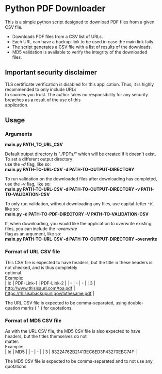 # Python PDF Downloader

This is a simple python script designed to download PDF files from a given CSV file.

* Downloads PDF files from a CSV list of URLs.
* Each URL can have a backup-link to be used in case the main link fails.
* The script generates a CSV file with a list of results of the downloads.
* MD5 validation is available to verify the integrity of the downloaded files.

## Important security disclaimer

TLS certificate verification is disabled for this application. Thus, it is highly recommended to only include URLs  
to sources you trust. The author takes no responsibility for any security breaches as a result of the use of this  
application.

## Usage

### Arguments

**main.py PATH_TO_URL_CSV**

Default output directory is "./PDFs/" which will be created if it doesn't exist. To set a different output directory  
use the *-d* flag, like so:  
**main.py PATH-TO-URL-CSV -d PATH-TO-OUTPUT-DIRECTORY**

To run validation on the downloaded files after downloading has completed, use the *-v* flag, like so:  
**main.py PATH-TO-URL-CSV -d PATH-TO-OUTPUT-DIRECTORY -v PATH-TO-VALIDATION-CSV**

To only run validation, without downloading any files, use capital-letter *-V*, like so:  
**main.py -d PATH-TO-PDF-DIRECTORY -V PATH-TO-VALIDATION-CSV**

If, when downloading, you would like the application to overwrite existing files, you can include the *-overwrite*  
flag as an argument, like so:  
**main.py PATH-TO-URL-CSV -d PATH-TO-OUTPUT-DIRECTORY -overwrite**

### Format of URL CSV file

This CSV file is expected to have headers, but the title in these headers is not checked, and is thus completely  
optional.  
Example:  
| Id | PDF-Link-1 | PDF-Link-2 |
| - | - | - |
| 3 | http://www.thisisaurl.com/toa.pdf | https://thisisabackupurl.gov/tothesame.pdf |

The URL CSV file is expected to be comma-separated, using double-quation marks ( " ) for quotations.

### Format of MD5 CSV file

As with the URL CSV file, the MD5 CSV file is also expected to have headers, but the titles themselves do not  
matter.  
Example:  
| Id | MD5 |
| - | - |
| 3 | 83224762B21413EC6ED3F43270EBC74F |

The MD5 CSV file is expected to be comma-separated and to not use any quotations.